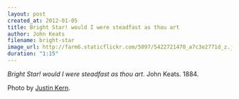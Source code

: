 ```yaml
---
layout: post
created_at: 2012-01-05
title: Bright Star! would I were steadfast as thou art
author: John Keats
filename: bright-star
image_url: http://farm6.staticflickr.com/5097/5422721470_a7c3e2771d_z.jpg
duration: "1:15"
---
```


_Bright Star! would I were steadfast as thou art_.  John Keats.  1884.

Photo by [Justin Kern](http://www.flickr.com/photos/justinwkern/5422721470/).

